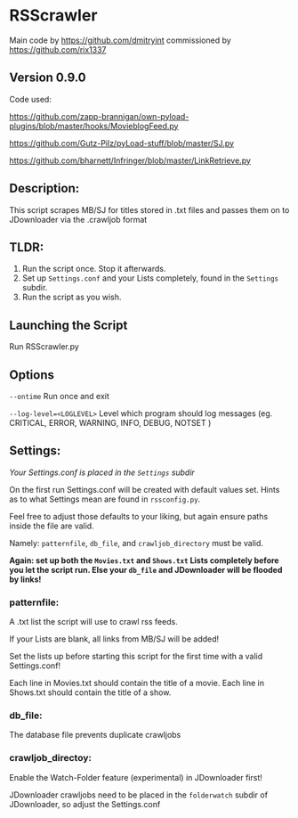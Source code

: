 #  RSScrawler
Main code by https://github.com/dmitryint commissioned by https://github.com/rix1337

## Version 0.9.0

Code used:

https://github.com/zapp-brannigan/own-pyload-plugins/blob/master/hooks/MovieblogFeed.py

https://github.com/Gutz-Pilz/pyLoad-stuff/blob/master/SJ.py

https://github.com/bharnett/Infringer/blob/master/LinkRetrieve.py

## Description:

This script scrapes MB/SJ for titles stored in .txt files and passes them on to JDownloader via the .crawljob format

## TLDR:

1. Run the script once. Stop it afterwards.
2. Set up ```Settings.conf``` and your Lists completely, found in the ```Settings``` subdir.
3. Run the script as you wish.

## Launching the Script

Run RSScrawler.py

## Options

  ```--ontime```                  Run once and exit
  
  ```--log-level=<LOGLEVEL>```    Level which program should log messages (eg. CRITICAL, ERROR, WARNING, INFO, DEBUG, NOTSET )

## Settings:
*Your Settings.conf is placed in the ```Settings``` subdir*

On the first run Settings.conf will be created with default values set. Hints as to what Settings mean are found in ```rssconfig.py```.

Feel free to adjust those defaults to your liking, but again ensure paths inside the file are valid.

Namely: ```patternfile```, ```db_file```, and ```crawljob_directory``` must be valid.


**Again: set up both the ```Movies.txt``` and ```Shows.txt``` Lists completely before you let the script run. Else your ```db_file``` and JDownloader will be flooded by links!** 


### patternfile:

A .txt list the script will use to crawl rss feeds.

If your Lists are blank, all links from MB/SJ will be added!

Set the lists up before starting this script for the first time with a valid Settings.conf!

Each line in Movies.txt should contain the title of a movie.
Each line in Shows.txt should contain the title of a show.


### db_file:

The database file prevents duplicate crawljobs


### crawljob_directoy:

Enable the Watch-Folder feature (experimental) in JDownloader first!

JDownloader crawljobs need to be placed in the ```folderwatch``` subdir of JDownloader, so adjust the Settings.conf
